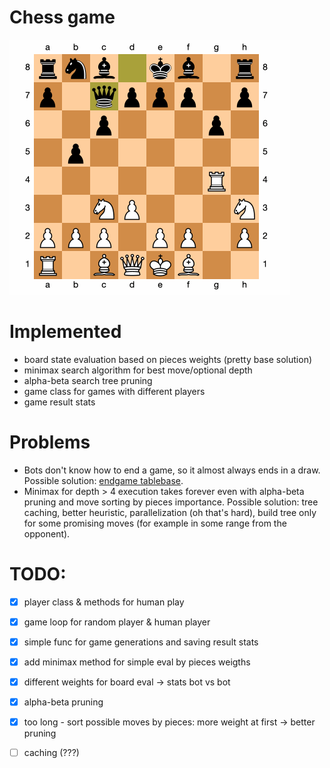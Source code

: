 # Chess game 

!["ex_play"](img/chess_ex.gif)

# Implemented

- board state evaluation based on pieces weights (pretty base solution)
- minimax search algorithm for best move/optional depth
- alpha-beta search tree pruning 
- game class for games with different players
- game result stats

# Problems

- Bots don't know how to end a game, so it almost always ends in a draw. Possible solution: [endgame tablebase](https://en.wikipedia.org/wiki/Endgame_tablebase).
- Minimax for depth > 4 execution takes forever even with alpha-beta pruning and move sorting by pieces importance. Possible solution: tree caching, better heuristic, parallelization (oh that's hard), build tree only for some promising moves (for example in some range from the opponent).

# TODO:

- [x] player class & methods for human play
- [x] game loop for random player & human player
- [x] simple func for game generations and saving result stats
- [x] add minimax method for simple eval by pieces weigths
- [x] different weights for board eval -> stats bot vs bot
- [x] alpha-beta pruning
- [x] too long - sort possible moves by pieces: more weight at first -> better pruning
- [ ] caching (???)


